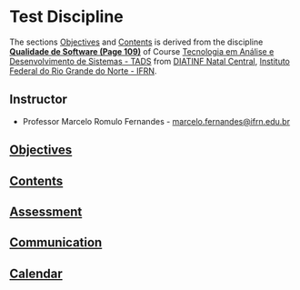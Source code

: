 Test Discipline
====

The sections [Objectives](#objectives) and [Contents](#contents) is derived from the discipline **[Qualidade de Software (Page 109)](https://portal.ifrn.edu.br/documents/739/PPC__Tecnologia_em_An%C3%A1lise_e_Desenvolvimento_de_Sistemas_2012.pdf)** of Course [Tecnologia em Análise e Desenvolvimento de Sistemas - TADS](https://portal.ifrn.edu.br/cursos/superiores/graduacao/tecnologia-em-analise-e-desenvolvimento-de-sistemas/) from [DIATINF Natal Central](https://diatinf.ifrn.edu.br/), [Instituto Federal do Rio Grande do Norte - IFRN](https://ifrn.edu.br).

## Instructor
- Professor Marcelo Romulo Fernandes - marcelo.fernandes@ifrn.edu.br

## [Objectives](objectives.md)

## [Contents](contents.md)

## [Assessment](assessment.md)

## [Communication](communication.md)

## [Calendar](calendar.md)
